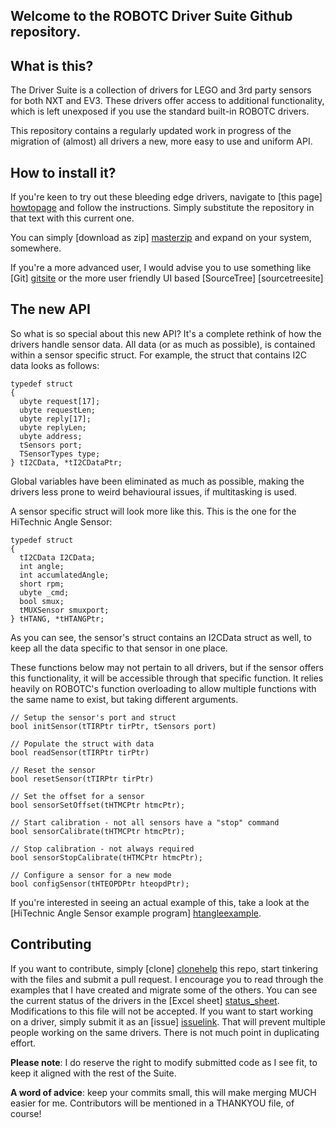 Welcome to the ROBOTC Driver Suite Github repository.
--

What is this?
--------------
The Driver Suite is a collection of drivers for LEGO and 3rd party sensors for both NXT and EV3.  These drivers offer access to additional functionality, which is left unexposed if you use the standard built-in ROBOTC drivers. 

This repository contains a regularly updated work in progress of the migration of (almost) all drivers a new, more easy to use and uniform API.

How to install it?
--------------
If you're keen to try out these bleeding edge drivers, navigate to [this page] [howtopage] and follow the instructions.  Simply substitute the repository in that text with this current one.

You can simply [download as zip] [masterzip] and expand on your system, somewhere.

If you're a more advanced user, I would advise you to use something like [Git] [gitsite] or the more user friendly UI based [SourceTree] [sourcetreesite]

The new API
--------------
So what is so special about this new API?  It's a complete rethink of how the drivers handle sensor data.  All data (or as much as possible), is contained within a sensor specific struct.  For example, the struct that contains I2C data looks as follows:
```
typedef struct
{
  ubyte request[17];
  ubyte requestLen;
  ubyte reply[17];
  ubyte replyLen;
  ubyte address;
  tSensors port;
  TSensorTypes type;
} tI2CData, *tI2CDataPtr;
```
Global variables have been eliminated as much as possible, making the drivers less prone to weird behavioural issues, if multitasking is used.

A sensor specific struct will look more like this.  This is the one for the HiTechnic Angle Sensor:
```
typedef struct
{
  tI2CData I2CData;
  int angle;
  int accumlatedAngle;
  short rpm;
  ubyte _cmd;
  bool smux;
  tMUXSensor smuxport;
} tHTANG, *tHTANGPtr;
```
As you can see, the sensor's struct contains an I2CData struct as well, to keep all the data specific to that sensor in one place.

These functions below may not pertain to all drivers, but if the sensor offers this functionality, it will be accessible through that specific function.  It relies heavily on ROBOTC's function overloading to allow multiple functions with the same name to exist, but taking different arguments.
```
// Setup the sensor's port and struct
bool initSensor(tTIRPtr tirPtr, tSensors port)

// Populate the struct with data
bool readSensor(tTIRPtr tirPtr)

// Reset the sensor
bool resetSensor(tTIRPtr tirPtr)

// Set the offset for a sensor
bool sensorSetOffset(tHTMCPtr htmcPtr);

// Start calibration - not all sensors have a "stop" command
bool sensorCalibrate(tHTMCPtr htmcPtr);

// Stop calibration - not always required
bool sensorStopCalibrate(tHTMCPtr htmcPtr);

// Configure a sensor for a new mode
bool configSensor(tHTEOPDPtr hteopdPtr);
```
If you're interested in seeing an actual example of this, take a look at the [HiTechnic Angle Sensor example program] [htangleexample].

Contributing
--------------
If you want to contribute, simply [clone] [clonehelp] this repo, start tinkering with the files and submit a pull request. I encourage you to read through the examples that I have created and migrate some of the others.  You can see the current status of the drivers in the [Excel sheet] [status_sheet].  Modifications to this file will not be accepted.  If you want to start working on a driver, simply submit it as an [issue] [issuelink].  That will prevent multiple people working on the same drivers.  There is not much point in duplicating effort.

**Please note**: I do reserve the right to modify submitted code as I see fit, to keep it aligned with the rest of the Suite.

**A word of advice**: keep your commits small, this will make merging MUCH easier for me.
Contributors will be mentioned in a THANKYOU file, of course!

[issuelink]: https://github.com/botbench/robotcdriversuite/issues
[status_sheet]: https://github.com/botbench/robotcdriversuite/raw/master/status_drivers.xlsx
[clonehelp]: https://help.github.com/articles/fork-a-repo
[htangleexample]: https://github.com/botbench/robotcdriversuite/blob/master/examples/hitechnic-angle-test1.c
[gitsite]: http://git-scm.com/download/win
[souretreesite]: http://www.sourcetreeapp.com/
[masterzip]: https://github.com/github/linguist/archive/master.zip
[howtopage]: http://botbench.com/blog/2013/12/13/robotc-3-x-driver-suite-is-now-on-git/

